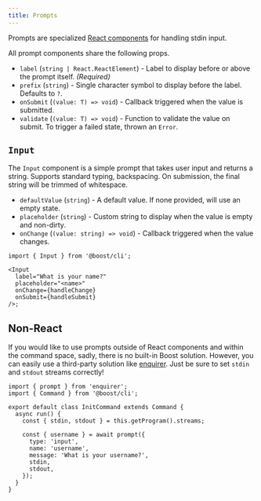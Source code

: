 ```yaml
---
title: Prompts
---
```


Prompts are specialized [React components](./components.md) for handling stdin input.

All prompt components share the following props.

- `label` (`string | React.ReactElement`) - Label to display before or above the prompt itself.
  _(Required)_
- `prefix` (`string`) - Single character symbol to display before the label. Defaults to `?`.
- `onSubmit` (`(value: T) => void`) - Callback triggered when the value is submitted.
- `validate` (`(value: T) => void`) - Function to validate the value on submit. To trigger a failed
  state, thrown an `Error`.

## `Input`

The `Input` component is a simple prompt that takes user input and returns a string. Supports
standard typing, backspacing. On submission, the final string will be trimmed of whitespace.

- `defaultValue` (`string`) - A default value. If none provided, will use an empty state.
- `placeholder` (`string`) - Custom string to display when the value is empty and non-dirty.
- `onChange` (`(value: string) => void`) - Callback triggered when the value changes.

```tsx
import { Input } from '@boost/cli';

<Input
  label="What is your name?"
  placeholder="<name>"
  onChange={handleChange}
  onSubmit={handleSubmit}
/>;
```

## Non-React

If you would like to use prompts outside of React components and within the command space, sadly,
there is no built-in Boost solution. However, you can easily use a third-party solution like
[enquirer](https://github.com/enquirer/enquirer). Just be sure to set `stdin` and `stdout` streams
correctly!

```tsx
import { prompt } from 'enquirer';
import { Command } from '@boost/cli';

export default class InitCommand extends Command {
  async run() {
    const { stdin, stdout } = this.getProgram().streams;

    const { username } = await prompt({
      type: 'input',
      name: 'username',
      message: 'What is your username?',
      stdin,
      stdout,
    });
  }
}
```

